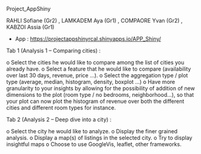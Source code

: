 Project_AppShiny

RAHLI Sofiane (Gr2) , LAMKADEM Aya (Gr1) , COMPAORE Yvan (Gr2) , KABZOI Assia (Gr1)

- App : https://projectappshinyrcal.shinyapps.io/APP_Shiny/

Tab 1 (Analysis 1 – Comparing cities) :

o Select the cities he would like to compare among the list of cities you already have.
o Select a feature that he would like to compare (availability over last 30 days, revenue, price …).
o Select the aggregation type / plot type (average, median, histogram, density, boxplot …)
o Have more granularity to your insights by allowing for the possibility of addition of new dimensions to the plot (room type / no bedrooms, neighborhood…), so that your plot can now plot the histogram of revenue over both the different cities and different room types for instance.

Tab 2 (Analysis 2 – Deep dive into a city) :

o Select the city he would like to analyze.
o Display the finer grained analysis.
o Display a map(s) of listings in the selected city.
o Try to display insightful maps
o Choose to use GoogleVis, leaflet, other frameworks.
